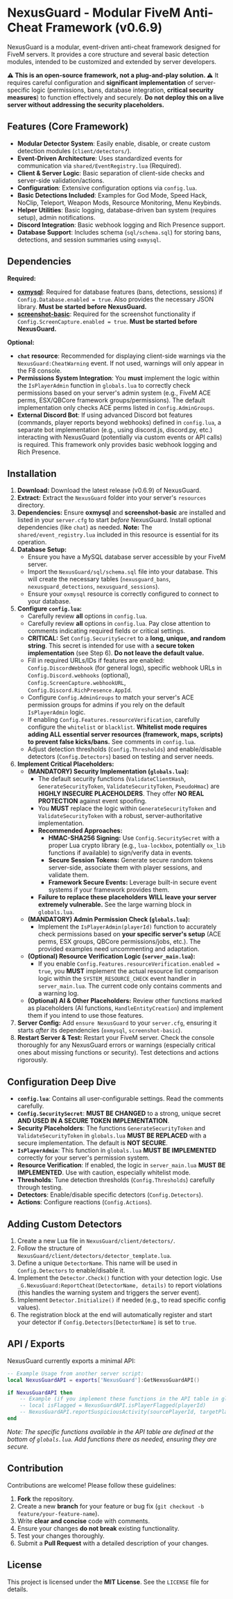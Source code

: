 # NexusGuard - Modular FiveM Anti-Cheat Framework (v0.6.9)

NexusGuard is a modular, event-driven anti-cheat framework designed for FiveM servers. It provides a core structure and several basic detection modules, intended to be customized and extended by server developers.

**⚠️ This is an open-source framework, not a plug-and-play solution. ⚠️** It requires careful configuration and **significant implementation** of server-specific logic (permissions, bans, database integration, **critical security measures**) to function effectively and securely. **Do not deploy this on a live server without addressing the security placeholders.**

## Features (Core Framework)

*   **Modular Detector System**: Easily enable, disable, or create custom detection modules (`client/detectors/`).
*   **Event-Driven Architecture**: Uses standardized events for communication via `shared/EventRegistry.lua` (Required).
*   **Client & Server Logic**: Basic separation of client-side checks and server-side validation/actions.
*   **Configuration**: Extensive configuration options via `config.lua`.
*   **Basic Detections Included**: Examples for God Mode, Speed Hack, NoClip, Teleport, Weapon Mods, Resource Monitoring, Menu Keybinds.
*   **Helper Utilities**: Basic logging, database-driven ban system (requires setup), admin notifications.
*   **Discord Integration**: Basic webhook logging and Rich Presence support.
*   **Database Support**: Includes schema (`sql/schema.sql`) for storing bans, detections, and session summaries using `oxmysql`.

## Dependencies

**Required:**

*   **[oxmysql](https://github.com/overextended/oxmysql)**: Required for database features (bans, detections, sessions) if `Config.Database.enabled = true`. Also provides the necessary JSON library. **Must be started before NexusGuard.**
*   **[screenshot-basic](https://github.com/citizenfx/screenshot-basic)**: Required for the screenshot functionality if `Config.ScreenCapture.enabled = true`. **Must be started before NexusGuard.**

**Optional:**

*   **`chat` resource**: Recommended for displaying client-side warnings via the `NexusGuard:CheatWarning` event. If not used, warnings will only appear in the F8 console.
*   **Permissions System Integration**: You **must** implement the logic within the `IsPlayerAdmin` function in `globals.lua` to correctly check permissions based on your server's admin system (e.g., FiveM ACE perms, ESX/QBCore framework groups/permissions). The default implementation only checks ACE perms listed in `Config.AdminGroups`.
*   **External Discord Bot**: If using advanced Discord bot features (commands, player reports beyond webhooks) defined in `config.lua`, a separate bot implementation (e.g., using discord.js, discord.py, etc.) interacting with NexusGuard (potentially via custom events or API calls) is required. This framework only provides basic webhook logging and Rich Presence.

## Installation

1.  **Download:** Download the latest release (v0.6.9) of NexusGuard.
2.  **Extract:** Extract the `NexusGuard` folder into your server's `resources` directory.
3.  **Dependencies:** Ensure **oxmysql** and **screenshot-basic** are installed and listed in your `server.cfg` to start *before* NexusGuard. Install optional dependencies (like `chat`) as needed. **Note:** The `shared/event_registry.lua` included in this resource is essential for its operation.
4.  **Database Setup:**
    *   Ensure you have a MySQL database server accessible by your FiveM server.
    *   Import the `NexusGuard/sql/schema.sql` file into your database. This will create the necessary tables (`nexusguard_bans`, `nexusguard_detections`, `nexusguard_sessions`).
    *   Ensure your `oxmysql` resource is correctly configured to connect to your database.
5.  **Configure `config.lua`:**
    *   Carefully review **all** options in `config.lua`.
    *   Carefully review **all** options in `config.lua`. Pay close attention to comments indicating required fields or critical settings.
    *   **CRITICAL:** Set `Config.SecuritySecret` to a **long, unique, and random string**. This secret is intended for use with a **secure token implementation** (see Step 6). **Do not leave the default value.**
    *   Fill in required URLs/IDs if features are enabled: `Config.DiscordWebhook` (for general logs), specific webhook URLs in `Config.Discord.webhooks` (optional), `Config.ScreenCapture.webhookURL`, `Config.Discord.RichPresence.AppId`.
    *   Configure `Config.AdminGroups` to match your server's ACE permission groups for admins if you rely on the default `IsPlayerAdmin` logic.
    *   If enabling `Config.Features.resourceVerification`, carefully configure the `whitelist` or `blacklist`. **Whitelist mode requires adding ALL essential server resources (framework, maps, scripts) to prevent false kicks/bans.** See comments in `config.lua`.
    *   Adjust detection thresholds (`Config.Thresholds`) and enable/disable detectors (`Config.Detectors`) based on testing and server needs.
6.  **Implement Critical Placeholders:**
    *   **(MANDATORY) Security Implementation (`globals.lua`):**
        *   The default security functions (`ValidateClientHash`, `GenerateSecurityToken`, `ValidateSecurityToken`, `PseudoHmac`) are **HIGHLY INSECURE PLACEHOLDERS**. They offer **NO REAL PROTECTION** against event spoofing.
        *   You **MUST** replace the logic within `GenerateSecurityToken` and `ValidateSecurityToken` with a robust, server-authoritative implementation.
        *   **Recommended Approaches:**
            *   **HMAC-SHA256 Signing:** Use `Config.SecuritySecret` with a proper Lua crypto library (e.g., `lua-lockbox`, potentially `ox_lib` functions if available) to sign/verify data in events.
            *   **Secure Session Tokens:** Generate secure random tokens server-side, associate them with player sessions, and validate them.
            *   **Framework Secure Events:** Leverage built-in secure event systems if your framework provides them.
        *   **Failure to replace these placeholders WILL leave your server extremely vulnerable.** See the large warning block in `globals.lua`.
    *   **(MANDATORY) Admin Permission Check (`globals.lua`):**
        *   Implement the `IsPlayerAdmin(playerId)` function to accurately check permissions based on **your specific server's setup** (ACE perms, ESX groups, QBCore permissions/jobs, etc.). The provided examples need uncommenting and adaptation.
    *   **(Optional) Resource Verification Logic (`server_main.lua`):**
        *   If you enable `Config.Features.resourceVerification.enabled = true`, you **MUST** implement the actual resource list comparison logic within the `SYSTEM_RESOURCE_CHECK` event handler in `server_main.lua`. The current code only contains comments and a warning log.
    *   **(Optional) AI & Other Placeholders:** Review other functions marked as placeholders (AI functions, `HandleEntityCreation`) and implement them if you intend to use those features.
7.  **Server Config:** Add `ensure NexusGuard` to your `server.cfg`, ensuring it starts *after* its dependencies (`oxmysql`, `screenshot-basic`).
8.  **Restart Server & Test:** Restart your FiveM server. Check the console thoroughly for any NexusGuard errors or warnings (especially critical ones about missing functions or security). Test detections and actions rigorously.

## Configuration Deep Dive

*   **`config.lua`**: Contains all user-configurable settings. Read the comments carefully.
*   **`Config.SecuritySecret`**: **MUST BE CHANGED** to a strong, unique secret **AND USED IN A SECURE TOKEN IMPLEMENTATION**.
*   **Security Placeholders**: The functions `GenerateSecurityToken` and `ValidateSecurityToken` in `globals.lua` **MUST BE REPLACED** with a secure implementation. The default is **NOT SECURE**.
*   **`IsPlayerAdmin`**: This function in `globals.lua` **MUST BE IMPLEMENTED** correctly for your server's permission system.
*   **Resource Verification**: If enabled, the logic in `server_main.lua` **MUST BE IMPLEMENTED**. Use with caution, especially whitelist mode.
*   **Thresholds**: Tune detection thresholds (`Config.Thresholds`) carefully through testing.
*   **Detectors**: Enable/disable specific detectors (`Config.Detectors`).
*   **Actions**: Configure reactions (`Config.Actions`).

## Adding Custom Detectors

1.  Create a new Lua file in `NexusGuard/client/detectors/`.
2.  Follow the structure of `NexusGuard/client/detectors/detector_template.lua`.
3.  Define a unique `DetectorName`. This name will be used in `Config.Detectors` to enable/disable it.
4.  Implement the `Detector.Check()` function with your detection logic. Use `_G.NexusGuard:ReportCheat(DetectorName, details)` to report violations (this handles the warning system and triggers the server event).
5.  Implement `Detector.Initialize()` if needed (e.g., to read specific config values).
6.  The registration block at the end will automatically register and start your detector if `Config.Detectors[DetectorName]` is set to `true`.

## API / Exports

NexusGuard currently exports a minimal API:

```lua
-- Example Usage from another server script:
local NexusGuardAPI = exports['NexusGuard']:GetNexusGuardAPI()

if NexusGuardAPI then
    -- Example (if you implement these functions in the API table in globals.lua):
    -- local isFlagged = NexusGuardAPI.isPlayerFlagged(playerId)
    -- NexusGuardAPI.reportSuspiciousActivity(sourcePlayerId, targetPlayerId, "Reason")
end
```

*Note: The specific functions available in the API table are defined at the bottom of `globals.lua`. Add functions there as needed, ensuring they are secure.*

## Contribution

Contributions are welcome! Please follow these guidelines:

1.  **Fork** the repository.
2.  Create a new **branch** for your feature or bug fix (`git checkout -b feature/your-feature-name`).
3.  Write **clear and concise** code with comments.
4.  Ensure your changes **do not break** existing functionality.
5.  Test your changes thoroughly.
6.  Submit a **Pull Request** with a detailed description of your changes.

## License

This project is licensed under the **MIT License**. See the `LICENSE` file for details.

